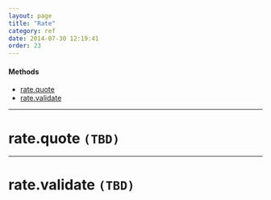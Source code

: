 ```yaml
---
layout: page
title: "Rate"
category: ref
date: 2014-07-30 12:19:41
order: 23
---
```


#### Methods

 * [rate.quote](#rate_quote)
 * [rate.validate](#rate_validate)

----

<h1 id="rate_quote">
rate.quote
<code>(TBD)</code>
</h1>

----

<h1 id="rate_validate">
rate.validate
<code>(TBD)</code>
</h1>
